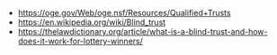 * https://oge.gov/Web/oge.nsf/Resources/Qualified+Trusts
* https://en.wikipedia.org/wiki/Blind_trust
* https://thelawdictionary.org/article/what-is-a-blind-trust-and-how-does-it-work-for-lottery-winners/